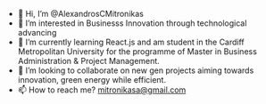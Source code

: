 - 👋 Hi, I’m @AlexandrosCMitronikas
- 👀 I’m interested in Businesss Innovation through technological advancing
- 🌱 I’m currently learning React.js and am student in the Cardiff Metropolitan University for the programme of Master in Business Administration & Project Management.
- 💞️ I’m looking to collaborate on new gen projects aiming towards innovation, green energy while efficient. 
- 📫 How to reach me? mitronikasa@gmail.com

<!---
AlexandrosCMitronikas/AlexandrosCMitronikas is a ✨ special ✨ repository because its `README.md` (this file) appears on your GitHub profile.
You can click the Preview link to take a look at your changes.
--->
